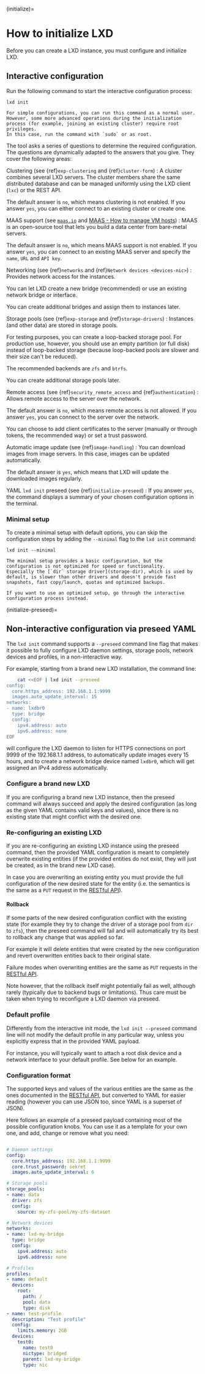 (initialize)=
# How to initialize LXD

Before you can create a LXD instance, you must configure and initialize LXD.

## Interactive configuration

Run the following command to start the interactive configuration process:

    lxd init

```{note}
For simple configurations, you can run this command as a normal user.
However, some more advanced operations during the initialization process (for example, joining an existing cluster) require root privileges.
In this case, run the command with `sudo` or as root.
```

The tool asks a series of questions to determine the required configuration.
The questions are dynamically adapted to the answers that you give.
They cover the following areas:

Clustering (see {ref}`exp-clustering` and {ref}`cluster-form`)
: A cluster combines several LXD servers.
  The cluster members share the same distributed database and can be managed uniformly using the LXD client (`lxc`) or the REST API.

  The default answer is `no`, which means clustering is not enabled.
  If you answer `yes`, you can either connect to an existing cluster or create one.

MAAS support (see [`maas.io`](https://maas.io/) and [MAAS - How to manage VM hosts](https://maas.io/docs/install-with-lxd))
: MAAS is an open-source tool that lets you build a data center from bare-metal servers.

  The default answer is `no`, which means MAAS support is not enabled.
  If you answer `yes`, you can connect to an existing MAAS server and specify the `name`, `URL` and `API key`.

Networking (see {ref}`networks` and {ref}`Network devices <devices-nic>`)
: Provides network access for the instances.

  You can let LXD create a new bridge (recommended) or use an existing network bridge or interface.

  You can create additional bridges and assign them to instances later.

Storage pools (see {ref}`exp-storage` and  {ref}`storage-drivers`)
: Instances (and other data) are stored in storage pools.

  For testing purposes, you can create a loop-backed storage pool.
  For production use, however, you should use an empty partition (or full disk) instead of loop-backed storage (because loop-backed pools are slower and their size can't be reduced).

  The recommended backends are `zfs` and `btrfs`.

  You can create additional storage pools later.

Remote access (see {ref}`security_remote_access` and {ref}`authentication`)
: Allows remote access to the server over the network.

  The default answer is `no`, which means remote access is not allowed.
  If you answer `yes`, you can connect to the server over the network.

  You can choose to add client certificates to the server (manually or through tokens, the recommended way) or set a trust password.

Automatic image update (see {ref}`image-handling`)
: You can download images from image servers.
  In this case, images can be updated automatically.

  The default answer is `yes`, which means that LXD will update the downloaded images regularly.

YAML `lxd init` preseed (see {ref}`initialize-preseed`)
: If you answer `yes`, the command displays a summary of your chosen configuration options in the terminal.

### Minimal setup

To create a minimal setup with default options, you can skip the configuration steps by adding the `--minimal` flag to the `lxd init` command:

    lxd init --minimal

```{note}
The minimal setup provides a basic configuration, but the configuration is not optimized for speed or functionality.
Especially the [`dir` storage driver](storage-dir), which is used by default, is slower than other drivers and doesn't provide fast snapshots, fast copy/launch, quotas and optimized backups.

If you want to use an optimized setup, go through the interactive configuration process instead.
```

(initialize-preseed)=
## Non-interactive configuration via preseed YAML

The `lxd init` command supports a `--preseed` command line flag that makes it possible to fully configure LXD daemon settings, storage pools, network devices and profiles, in a non-interactive way.

For example, starting from a brand new LXD installation, the command line:

```bash
    cat <<EOF | lxd init --preseed
config:
  core.https_address: 192.168.1.1:9999
  images.auto_update_interval: 15
networks:
- name: lxdbr0
  type: bridge
  config:
    ipv4.address: auto
    ipv6.address: none
EOF
```

will configure the LXD daemon to listen for HTTPS connections on port 9999 of the 192.168.1.1 address, to automatically update images every 15 hours, and to create a network bridge device named `lxdbr0`, which will get assigned an IPv4 address automatically.

### Configure a brand new LXD

If you are configuring a brand new LXD instance, then the preseed command will always succeed and apply the desired configuration (as long as the given YAML contains valid keys and values), since there is no existing state that might conflict with the desired one.

### Re-configuring an existing LXD

If you are re-configuring an existing LXD instance using the preseed command, then the provided YAML configuration is meant to completely overwrite existing entities (if the provided entities do not exist, they will just be created, as in the brand new LXD case).

In case you are overwriting an existing entity you must provide the full configuration of the new desired state for the entity (i.e. the semantics is the same as a `PUT` request in the [RESTful API](../rest-api.md)).

#### Rollback

If some parts of the new desired configuration conflict with the existing state (for example they try to change the driver of a storage pool from `dir` to `zfs`), then the preseed command will fail and will automatically try its best to rollback any change that was applied so far.

For example it will delete entities that were created by the new configuration and revert overwritten entities back to their original state.

Failure modes when overwriting entities are the same as `PUT` requests in the [RESTful API](../rest-api.md).

Note however, that the rollback itself might potentially fail as well, although rarely (typically due to backend bugs or limitations).
Thus care must be taken when trying to reconfigure a LXD daemon via preseed.

### Default profile

Differently from the interactive init mode, the `lxd init --preseed` command line will not modify the default profile in any particular way, unless you explicitly express that in the provided YAML payload.

For instance, you will typically want to attach a root disk device and a network interface to your default profile.
See below for an example.

### Configuration format

The supported keys and values of the various entities are the same as the ones documented in the [RESTful API](../rest-api.md), but converted to YAML for easier reading (however you can use JSON too, since YAML is a superset of JSON).

Here follows an example of a preseed payload containing most of the possible configuration knobs. You can use it as a template for your own one, and add, change or remove what you need:

```yaml

# Daemon settings
config:
  core.https_address: 192.168.1.1:9999
  core.trust_password: sekret
  images.auto_update_interval: 6

# Storage pools
storage_pools:
- name: data
  driver: zfs
  config:
    source: my-zfs-pool/my-zfs-dataset

# Network devices
networks:
- name: lxd-my-bridge
  type: bridge
  config:
    ipv4.address: auto
    ipv6.address: none

# Profiles
profiles:
- name: default
  devices:
    root:
      path: /
      pool: data
      type: disk
- name: test-profile
  description: "Test profile"
  config:
    limits.memory: 2GB
  devices:
    test0:
      name: test0
      nictype: bridged
      parent: lxd-my-bridge
      type: nic
```
